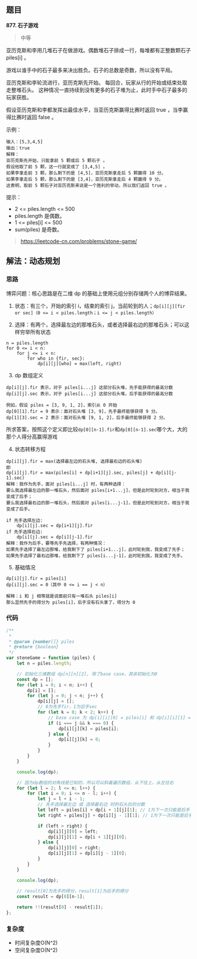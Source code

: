 ## 题目
**877. 石子游戏**
>中等


亚历克斯和李用几堆石子在做游戏。偶数堆石子排成一行，每堆都有正整数颗石子 piles[i] 。

游戏以谁手中的石子最多来决出胜负。石子的总数是奇数，所以没有平局。

亚历克斯和李轮流进行，亚历克斯先开始。 每回合，玩家从行的开始或结束处取走整堆石头。 这种情况一直持续到没有更多的石子堆为止，此时手中石子最多的玩家获胜。

假设亚历克斯和李都发挥出最佳水平，当亚历克斯赢得比赛时返回 true ，当李赢得比赛时返回 false 。

 

示例：
```
输入：[5,3,4,5]
输出：true
解释：
亚历克斯先开始，只能拿前 5 颗或后 5 颗石子 。
假设他取了前 5 颗，这一行就变成了 [3,4,5] 。
如果李拿走前 3 颗，那么剩下的是 [4,5]，亚历克斯拿走后 5 颗赢得 10 分。
如果李拿走后 5 颗，那么剩下的是 [3,4]，亚历克斯拿走后 4 颗赢得 9 分。
这表明，取前 5 颗石子对亚历克斯来说是一个胜利的举动，所以我们返回 true 。
```

提示：

* 2 <= piles.length <= 500
* piles.length 是偶数。
* 1 <= piles[i] <= 500
* sum(piles) 是奇数。

> https://leetcode-cn.com/problems/stone-game/
## 解法：动态规划
### 思路
博弈问题：核心思路是在二维 dp 的基础上使用元组分别存储两个人的博弈结果。



1. 状态：有三个，开始的索引 i，结束的索引 j，当前轮到的人；`dp[i][j][fir or sec]（0 <= i < piles.length；i <= j < piles.length）`

2. 选择：有两个，选择最左边的那堆石头，或者选择最右边的那堆石头；可以这样穷举所有状态
```
n = piles.length
for 0 <= i < n:
    for j <= i < n:
        for who in {fir, sec}:
            dp[i][j][who] = max(left, right)
```
3. dp 数组定义	
```
dp[i][j].fir 表示，对于 piles[i...j] 这部分石头堆，先手能获得的最高分数
dp[i][j].sec 表示，对于 piles[i...j] 这部分石头堆，后手能获得的最高分数

例如，假设 piles = [3, 9, 1, 2]，索引从 0 开始
dp[0][1].fir = 9 表示：面对石头堆 [3, 9]，先手最终能够获得 9 分。
dp[1][3].sec = 2 表示：面对石头堆 [9, 1, 2]，后手最终能够获得 2 分。
```
所求答案，按照这个定义即比较`dp[0][n-1].fir`和`dp[0][n-1].sec`哪个大，大的那个人得分高赢得游戏

4. 状态转移方程 
```
dp[i][j].fir = max(选择最左边的石头堆, 选择最右边的石头堆)
即
dp[i][j].fir = max(piles[i] + dp[i+1][j].sec, piles[j] + dp[i][j-1].sec)
解释：我作为先手，面对 piles[i...j] 时，有两种选择：
要么我选择最左边的那一堆石头，然后面对 piles[i+1...j]，但是此时轮到对方，相当于我变成了后手；
要么我选择最右边的那一堆石头，然后面对 piles[i...j-1]，但是此时轮到对方，相当于我变成了后手。

if 先手选择左边:
    dp[i][j].sec = dp[i+1][j].fir
if 先手选择右边:
    dp[i][j].sec = dp[i][j-1].fir
解释：我作为后手，要等先手先选择，有两种情况：
如果先手选择了最左边那堆，给我剩下了 piles[i+1...j]，此时轮到我，我变成了先手；
如果先手选择了最右边那堆，给我剩下了 piles[i...j-1]，此时轮到我，我变成了先手。
```

5. 基础情况
```
dp[i][j].fir = piles[i]
dp[i][j].sec = 0（其中 0 <= i == j < n）

解释：i 和 j 相等就是说面前只有一堆石头 piles[i]
那么显然先手的得分为 piles[i]，后手没有石头拿了，得分为 0
```

### 代码
```javascript
/**
 * 
 * @param {number[]} piles
 * @return {boolean}
 */
var stoneGame = function (piles) {
    let n = piles.length;

    // 初始化三维数组 dp[n][n][2], 除了base case，其余初始化为0
    const dp = [];
    for (let i = 0; i < n; i++) {
        dp[i] = [];
        for (let j = 0; j < n; j++) {
            dp[i][j] = [];
            // 0为先手fir，1为后手sec
            for (let k = 0; k < 2; k++) {
                // base case 为 dp[i][i][0] = piles[i] 和 dp[i][i][1] = 0; 
                if (i === j && k === 0) {
                    dp[i][j][k] = piles[i];
                } else {
                    dp[i][j][k] = 0;
                }
            }
        }
    }

    console.log(dp);

    // 因为dp数组的对角线是已知的，所以可以斜着遍历数组，从下往上，从左往右
    for (let l = 2; l <= n; l++) {
        for (let i = 0; i <= n - l; i++) {
            let j = l + i - 1;
            // 先手选择最左边 或 选择最右边 时的石头后的分数
            let left = piles[i] + dp[i + 1][j][1]; // 1为下一次只能是后手
            let right = piles[j] + dp[i][j - 1][1]; // 1为下一次只能是后手

            if (left > right) {
                dp[i][j][0] = left;
                dp[i][j][1] = dp[i + 1][j][0];
            } else {
                dp[i][j][0] = right;
                dp[i][j][1] = dp[i][j - 1][0];
            }
        }
    }

    console.log(dp);
    
    // result[0]为先手的得分，result[1]为后手的得分
    const result = dp[0][n-1];

    return !!(result[0] - result[1]);
};

```
### 复杂度
* 时间复杂度O(N^2)
* 空间复杂度O(N^2)
